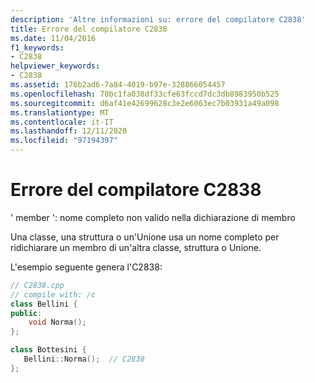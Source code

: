 ```yaml
---
description: 'Altre informazioni su: errore del compilatore C2838'
title: Errore del compilatore C2838
ms.date: 11/04/2016
f1_keywords:
- C2838
helpviewer_keywords:
- C2838
ms.assetid: 176b2ad6-7a84-4019-b97e-328866054457
ms.openlocfilehash: 70bc1fa038df33cfe63fccd7dc3db8983950b525
ms.sourcegitcommit: d6af41e42699628c3e2e6063ec7b03931a49a098
ms.translationtype: MT
ms.contentlocale: it-IT
ms.lasthandoff: 12/11/2020
ms.locfileid: "97194397"
---
```

# <a name="compiler-error-c2838"></a>Errore del compilatore C2838

' member ': nome completo non valido nella dichiarazione di membro

Una classe, una struttura o un'Unione usa un nome completo per ridichiarare un membro di un'altra classe, struttura o Unione.

L'esempio seguente genera l'C2838:

```cpp
// C2838.cpp
// compile with: /c
class Bellini {
public:
    void Norma();
};

class Bottesini {
   Bellini::Norma();  // C2838
};
```
